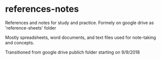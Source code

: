 # references-notes
References and notes for study and practice. Formely on google drive as 'reference-sheets' folder

Mostly spreadsheets, word documents, and text files used for note-taking and concepts.

Transitioned from google drive publich folder starting on 9/9/2018
